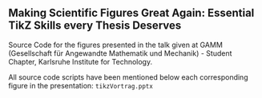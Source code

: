 ## Making Scientific Figures Great Again: Essential TikZ Skills every Thesis Deserves
Source Code for the figures presented in the talk given at GAMM (Gesellschaft für Angewandte Mathematik und Mechanik) - Student Chapter, Karlsruhe Institute for Technology.

All source code scripts have been mentioned below each corresponding figure in the presentation: `tikzVortrag.pptx`